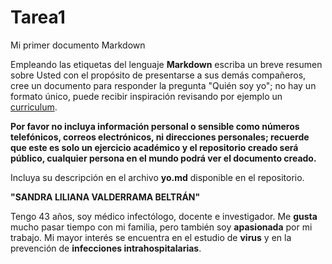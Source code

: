 # Tarea1
Mi primer documento Markdown

Empleando las etiquetas del lenguaje **Markdown** escriba un breve resumen sobre Usted con el propósito de presentarse a sus demás compañeros, cree un documento para responder la pregunta "Quién soy yo"; no hay un formato único, puede recibir inspiración revisando por ejemplo un [curriculum](https://www.modelos-de-curriculum.com/curriculum-academico/). 

**Por favor no incluya información personal o sensible como números telefónicos, correos electrónicos, ni direcciones personales; recuerde que este es solo un ejercicio académico y el repositorio creado será público, cualquier persona en el mundo podrá ver el documento creado.**

Incluya su descripción en el archivo **yo.md** disponible en el repositorio.

**"SANDRA LILIANA VALDERRAMA BELTRÁN"**

Tengo 43 años, soy médico infectólogo, docente e investigador. Me **gusta** mucho pasar tiempo con mi familia, pero también soy **apasionada** por mi trabajo. 
Mi mayor interés se encuentra en el estudio de **virus** y en la prevención de **infecciones intrahospitalarias**.



